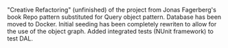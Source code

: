 "Creative Refactoring" (unfinished) of the project from Jonas Fagerberg's book
Repo pattern substituted for Query object pattern. Database has been moved to Docker.
Initial seeding has been completely rewriten to allow for the use of the object graph. 
Added integrated tests (NUnit framework) to test DAL. 


